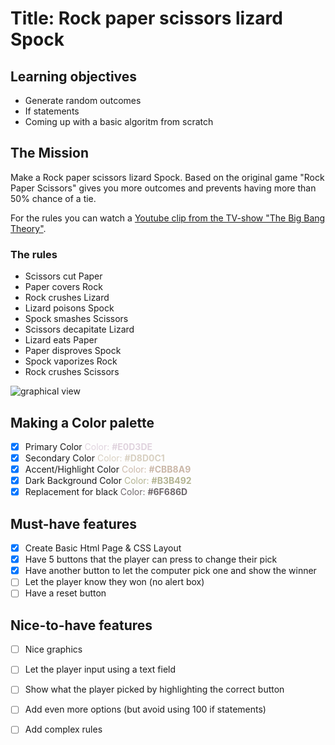 # Title: Rock paper scissors lizard Spock

## Learning objectives
- Generate random outcomes
- If statements
- Coming up with a basic algoritm from scratch

## The Mission
Make a Rock paper scissors lizard Spock. Based on the original game "Rock Paper Scissors" gives you more outcomes and prevents having more than 50% chance of a tie.

For the rules you can watch a [Youtube clip from the TV-show "The Big Bang Theory"](https://www.youtube.com/watch?v=Kov2G0GouBw).

### The rules
- Scissors cut Paper
- Paper covers Rock
- Rock crushes Lizard
- Lizard poisons Spock
- Spock smashes Scissors
- Scissors decapitate Lizard
- Lizard eats Paper
- Paper disproves Spock
- Spock vaporizes Rock
- Rock crushes Scissors

![graphical view](assets/images/electrocat.png)

## Making a Color palette

- [X] Primary Color             <span style="color:#E0D3DE">Color: **#E0D3DE**</span>                      
- [X] Secondary Color           <span style="color:#D8D0C1">Color: **#D8D0C1**</span>                     
- [X] Accent/Highlight Color    <span style="color:#CBB8A9">Color: **#CBB8A9**</span>                   
- [X] Dark Background Color     <span style="color:#B3B492">Color: **#B3B492**</span>
- [X] Replacement for black     <span style="color:#6F686D">Color: **#6F686D**</span>

## Must-have features
- [X] Create Basic Html Page & CSS Layout
- [X] Have 5 buttons that the player can press to change their pick
- [X] Have another button to let the computer pick one and show the winner
- [ ] Let the player know they won (no alert box)
- [ ] Have a reset button

## Nice-to-have features
- [ ] Nice graphics
- [ ] Let the player input using a text field
- [ ] Show what the player picked by highlighting the correct button
- [ ] Add even more options (but avoid using 100 if statements)
- [ ] Add complex rules




